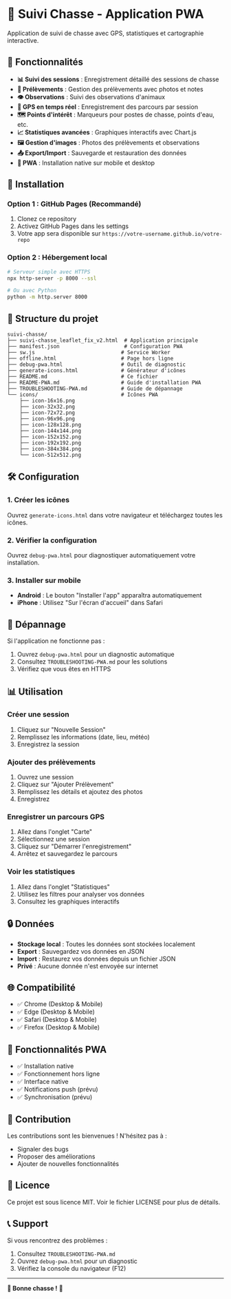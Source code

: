 # 🏹 Suivi Chasse - Application PWA

Application de suivi de chasse avec GPS, statistiques et cartographie interactive.

## 📱 Fonctionnalités

- **📊 Suivi des sessions** : Enregistrement détaillé des sessions de chasse
- **🎯 Prélèvements** : Gestion des prélèvements avec photos et notes
- **👁️ Observations** : Suivi des observations d'animaux
- **📍 GPS en temps réel** : Enregistrement des parcours par session
- **🗺️ Points d'intérêt** : Marqueurs pour postes de chasse, points d'eau, etc.
- **📈 Statistiques avancées** : Graphiques interactifs avec Chart.js
- **🖼️ Gestion d'images** : Photos des prélèvements et observations
- **📤 Export/Import** : Sauvegarde et restauration des données
- **📱 PWA** : Installation native sur mobile et desktop

## 🚀 Installation

### Option 1 : GitHub Pages (Recommandé)
1. Clonez ce repository
2. Activez GitHub Pages dans les settings
3. Votre app sera disponible sur `https://votre-username.github.io/votre-repo`

### Option 2 : Hébergement local
```bash
# Serveur simple avec HTTPS
npx http-server -p 8000 --ssl

# Ou avec Python
python -m http.server 8000
```

## 📁 Structure du projet

```
suivi-chasse/
├── suivi-chasse_leaflet_fix_v2.html  # Application principale
├── manifest.json                     # Configuration PWA
├── sw.js                            # Service Worker
├── offline.html                     # Page hors ligne
├── debug-pwa.html                   # Outil de diagnostic
├── generate-icons.html              # Générateur d'icônes
├── README.md                        # Ce fichier
├── README-PWA.md                    # Guide d'installation PWA
├── TROUBLESHOOTING-PWA.md           # Guide de dépannage
└── icons/                           # Icônes PWA
    ├── icon-16x16.png
    ├── icon-32x32.png
    ├── icon-72x72.png
    ├── icon-96x96.png
    ├── icon-128x128.png
    ├── icon-144x144.png
    ├── icon-152x152.png
    ├── icon-192x192.png
    ├── icon-384x384.png
    └── icon-512x512.png
```

## 🛠️ Configuration

### 1. Créer les icônes
Ouvrez `generate-icons.html` dans votre navigateur et téléchargez toutes les icônes.

### 2. Vérifier la configuration
Ouvrez `debug-pwa.html` pour diagnostiquer automatiquement votre installation.

### 3. Installer sur mobile
- **Android** : Le bouton "Installer l'app" apparaîtra automatiquement
- **iPhone** : Utilisez "Sur l'écran d'accueil" dans Safari

## 🔧 Dépannage

Si l'application ne fonctionne pas :
1. Ouvrez `debug-pwa.html` pour un diagnostic automatique
2. Consultez `TROUBLESHOOTING-PWA.md` pour les solutions
3. Vérifiez que vous êtes en HTTPS

## 📊 Utilisation

### Créer une session
1. Cliquez sur "Nouvelle Session"
2. Remplissez les informations (date, lieu, météo)
3. Enregistrez la session

### Ajouter des prélèvements
1. Ouvrez une session
2. Cliquez sur "Ajouter Prélèvement"
3. Remplissez les détails et ajoutez des photos
4. Enregistrez

### Enregistrer un parcours GPS
1. Allez dans l'onglet "Carte"
2. Sélectionnez une session
3. Cliquez sur "Démarrer l'enregistrement"
4. Arrêtez et sauvegardez le parcours

### Voir les statistiques
1. Allez dans l'onglet "Statistiques"
2. Utilisez les filtres pour analyser vos données
3. Consultez les graphiques interactifs

## 🔒 Données

- **Stockage local** : Toutes les données sont stockées localement
- **Export** : Sauvegardez vos données en JSON
- **Import** : Restaurez vos données depuis un fichier JSON
- **Privé** : Aucune donnée n'est envoyée sur internet

## 🌐 Compatibilité

- ✅ Chrome (Desktop & Mobile)
- ✅ Edge (Desktop & Mobile)
- ✅ Safari (Desktop & Mobile)
- ✅ Firefox (Desktop & Mobile)

## 📱 Fonctionnalités PWA

- ✅ Installation native
- ✅ Fonctionnement hors ligne
- ✅ Interface native
- ✅ Notifications push (prévu)
- ✅ Synchronisation (prévu)

## 🤝 Contribution

Les contributions sont les bienvenues ! N'hésitez pas à :
- Signaler des bugs
- Proposer des améliorations
- Ajouter de nouvelles fonctionnalités

## 📄 Licence

Ce projet est sous licence MIT. Voir le fichier LICENSE pour plus de détails.

## 📞 Support

Si vous rencontrez des problèmes :
1. Consultez `TROUBLESHOOTING-PWA.md`
2. Ouvrez `debug-pwa.html` pour un diagnostic
3. Vérifiez la console du navigateur (F12)

---

**🎯 Bonne chasse !** 🏹
